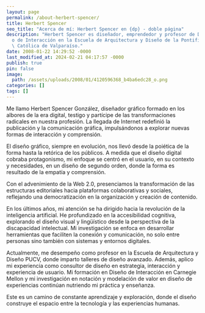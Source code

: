 ```yaml
---
layout: page
permalink: /about-herbert-spencer/
title: Herbert Spencer
seo_title: "Acerca de mí: Herbert Spencer en {dp} - doble página"
description: "Herbert Spencer es diseñador, emprendedor y profesor de Diseñ\
  o de Interacción en la Escuela de Arquitectura y Diseño de la Pontificia Universidad\
  \ Católica de Valparaíso."
date: 2008-01-22 14:29:52 -0000
last_modified_at: 2024-02-21 04:17:57 -0000
publish: true
pin: false
image:
  path: /assets/uploads/2008/01/4120596368_b4ba6edc28_o.png
categories: []
tags: []
---
```

Me llamo Herbert Spencer González, diseñador gráfico formado en los albores de la era digital, testigo y partícipe de las transformaciones radicales en nuestra profesión. La llegada de Internet redefinió la publicación y la comunicación gráfica, impulsándonos a explorar nuevas formas de interacción y comprensión.

El diseño gráfico, siempre en evolución, nos llevó desde la poiética de la forma hasta la retórica de los públicos. A medida que el diseño digital cobraba protagonismo, mi enfoque se centró en el usuario, en su contexto y necesidades, en un diseño de segundo orden, donde la forma es resultado de la empatía y comprensión.

Con el advenimiento de la Web 2.0, presenciamos la transformación de las estructuras editoriales hacia plataformas colaborativas y sociales, reflejando una democratización en la organización y creación de contenido.

En los últimos años, mi atención se ha dirigido hacia la revolución de la inteligencia artificial. He profundizado en la accesibilidad cognitiva, explorando el diseño visual y lingüístico desde la perspectiva de la discapacidad intelectual. Mi investigación se enfoca en desarrollar herramientas que faciliten la conexión y comunicación, no solo entre personas sino también con sistemas y entornos digitales.

Actualmente, me desempeño como profesor en la Escuela de Arquitectura y Diseño PUCV, donde imparto talleres de diseño avanzado. Además, aplico mi experiencia como consultor de diseño en estrategia, interacción y experiencia de usuario. Mi formación en Diseño de Interacción en Carnegie Mellon y mi investigación en notación y modelación de valor en diseño de experiencias continúan nutriendo mi práctica y enseñanza.

Este es un camino de constante aprendizaje y exploración, donde el diseño construye el espacio entre la tecnología y las experiencias humanas.
